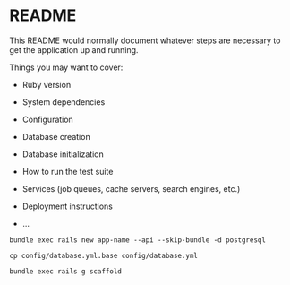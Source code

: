 # README

This README would normally document whatever steps are necessary to get the
application up and running.

Things you may want to cover:

* Ruby version

* System dependencies

* Configuration

* Database creation

* Database initialization

* How to run the test suite

* Services (job queues, cache servers, search engines, etc.)

* Deployment instructions

* ...




```
bundle exec rails new app-name --api --skip-bundle -d postgresql
```



```
cp config/database.yml.base config/database.yml

bundle exec rails g scaffold
```
